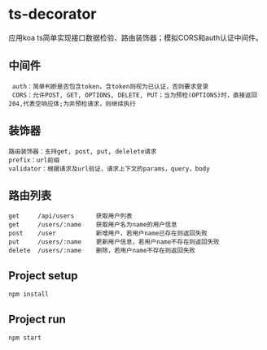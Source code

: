 # ts-decorator
应用koa ts简单实现接口数据检验、路由装饰器；模拟CORS和auth认证中间件。

## 中间件
```
 auth：简单判断是否包含token，含token则视为已认证，否则要求登录
 CORS：允许POST, GET, OPTIONS, DELETE, PUT；当为预检(OPTIONS)时，直接返回204,代表空响应体;为非预检请求，则继续执行
 ```

## 装饰器
```
路由装饰器：支持get, post, put, delelete请求
prefix：url前缀
validator：根据请求及url验证，请求上下文的params，query，body
```

## 路由列表
```
get     /api/users      获取用户列表
get     /users/:name    获取用户名为name的用户信息
post    /user           新增用户，若用户name已存在则返回失败
put     /users/:name    更新用户信息，若用户name不存在则返回失败
delete  /users/:name    删除，若用户name不存在则返回失败
```

## Project setup
```
npm install
```

## Project run
```
npm start
```
